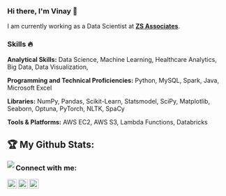 ### Hi there, I'm Vinay 👋 

I am currently working as a Data Scientist at [**ZS Associates**](https://www.zs.com/). 

### Skills :fire:

**Analytical Skills:**  Data Science, Machine Learning, Healthcare Analytics, Big Data, Data Visualization,

**Programming and Technical Proficiencies:**  Python, MySQL, Spark, Java, Microsoft Excel

**Libraries:** NumPy, Pandas, Scikit-Learn, Statsmodel, SciPy, Matplotlib, Seaborn, Optuna, PyTorch, NLTK, SpaCy

**Tools & Platforms:** AWS EC2, AWS S3, Lambda Functions, Databricks


## :trophy: My Github Stats:

<!--
![GitHub stats](https://readme-stats-cfgj2cxdy.vercel.app/api?username=vinay-singh27&count_private=true&show_icons=true&)
![Top Langs](https://readme-stats-cfgj2cxdy.vercel.app/api/top-langs/?username=vinay-singh27&hide=php&)
-->
<div>
<a href="https://github-readme-stats.vercel.app/api?username=vinay-singh27&">
  <img  align="left" src="https://github-readme-stats.vercel.app/api?username=vinay-singh27&count_private=true&show_icons=true&" />
</a>
<a href=""https://ionicabizau.github.io/github-profile-languages/api.html?vinay-singh27">
  <img align="left" src=""https://ionicabizau.github.io/github-profile-languages/api.html?vinay-singh27" />
</a>
</div>


### Connect with me:

[<img align="left" alt="vinay-singh27 | Twitter" width="22px" src="https://cdn.jsdelivr.net/npm/simple-icons@v3/icons/twitter.svg" />][twitter]
[<img align="left" alt="vinay-singh27 | LinkedIn" width="22px" src="https://cdn.jsdelivr.net/npm/simple-icons@v3/icons/linkedin.svg" />][linkedin]
[<img align="left" alt="vinay-singh27 | HackerRank" width="22px" src="https://cdn.jsdelivr.net/npm/simple-icons@v3/icons/hackerrank.svg" />][hackerrank]


[twitter]: https://twitter.com/an_0utlier
[linkedin]: https://linkedin.com/in/vinay-singh27
[hackerrank]: https://hackerrank.com/vinaysin27
